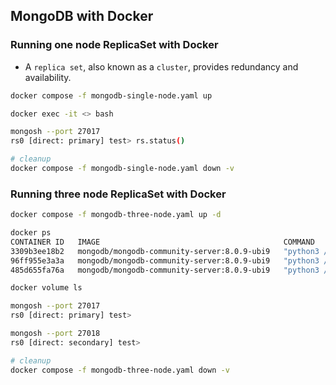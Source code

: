 ## MongoDB with Docker

### Running one node ReplicaSet with Docker

- A `replica set`, also known as a `cluster`, provides redundancy and availability.

```bash
docker compose -f mongodb-single-node.yaml up

docker exec -it <> bash

mongosh --port 27017
rs0 [direct: primary] test> rs.status()

# cleanup
docker compose -f mongodb-single-node.yaml down -v
```

### Running three node ReplicaSet with Docker

```bash
docker compose -f mongodb-three-node.yaml up -d

docker ps 
CONTAINER ID   IMAGE                                         COMMAND                  CREATED          STATUS                    PORTS                                 NAMES
3309b3ee18b2   mongodb/mongodb-community-server:8.0.9-ubi9   "python3 /usr/local/…"   13 seconds ago   Up 13 seconds (healthy)   0.0.0.0:27017->27017/tcp              mongo1
96ff955e3a3a   mongodb/mongodb-community-server:8.0.9-ubi9   "python3 /usr/local/…"   13 seconds ago   Up 13 seconds             27017/tcp, 0.0.0.0:27018->27018/tcp   mongo2
485d655fa76a   mongodb/mongodb-community-server:8.0.9-ubi9   "python3 /usr/local/…"   13 seconds ago   Up 13 seconds             27017/tcp, 0.0.0.0:27019->27019/tcp   mongo3

docker volume ls 

mongosh --port 27017
rs0 [direct: primary] test>

mongosh --port 27018
rs0 [direct: secondary] test>

# cleanup
docker compose -f mongodb-three-node.yaml down -v
```

